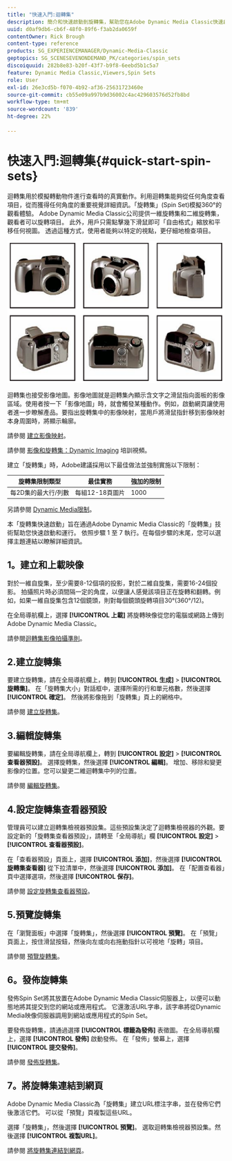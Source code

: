 ```yaml
---
title: "快速入門:迴轉集"
description: 簡介和快速啟動到旋轉集，幫助您在Adobe Dynamic Media Classic快速啟動並運行。
uuid: d0af9db6-cb6f-48f0-89f6-f3ab2da0659f
contentOwner: Rick Brough
content-type: reference
products: SG_EXPERIENCEMANAGER/Dynamic-Media-Classic
geptopics: SG_SCENESEVENONDEMAND_PK/categories/spin_sets
discoiquuid: 282b8e83-b20f-43f7-b9f8-6eebd5b1c5a7
feature: Dynamic Media Classic,Viewers,Spin Sets
role: User
exl-id: 26e3cd5b-f070-4b92-af36-25631723460e
source-git-commit: cb55e09a997b9d36002c4ac429603576d52fb8bd
workflow-type: tm+mt
source-wordcount: '839'
ht-degree: 22%

---
```


# 快速入門:迴轉集{#quick-start-spin-sets}

迴轉集用於模擬轉動物件進行查看時的真實動作。利用迴轉集能夠從任何角度查看項目，從而獲得任何角度的重要視覺詳細資訊。「旋轉集」(Spin Set)模擬360°的觀看體驗。 Adobe Dynamic Media Classic公司提供一維旋轉集和二維旋轉集，觀看者可以旋轉項目。 此外，用戶只需點擊幾下滑鼠即可「自由格式」縮放和平移任何視圖。 透過這種方式，使用者能夠以特定的視點，更仔細地檢查項目。

![迴轉集的影像。](/help/assets/spin_set.png)

迴轉集也接受影像地圖。影像地圖就是迴轉集內顯示含文字之滑鼠指向面板的影像區域。使用者按一下「影像地圖」時，就會觸發某種動作。例如，啟動網頁讓使用者進一步瞭解產品。要指出旋轉集中的影像映射，當用戶將滑鼠指針移到影像映射本身周圍時，將顯示輪廓。

請參閱 [建立影像映射](creating-image-maps.md)。

請參閱 [影像和旋轉集：Dynamic Imaging](https://s7d5.scene7.com/s7viewers/html5/VideoViewer.html?videoserverurl=https://s7d5.scene7.com/is/content/&amp;emailurl=https://s7d5.scene7.com/s7/emailFriend&amp;serverUrl=https://s7d5.scene7.com/is/image/&amp;config=Scene7SharedAssets/Universal_HTML5_Video&amp;contenturl=https://s7d5.scene7.com/skins/&amp;asset=S7tutorials/556_Image%20&amp;%20Spin%20Sets_converted%20renamed_Dynamic%20Imaging-AVS) 培訓視頻。

建立「旋轉集」時，Adobe建議採用以下最佳做法並強制實施以下限制：

| 旋轉集限制類型 | 最佳實務 | 強加的限制 |
| --- | --- | --- |
| 每2D集的最大行/列數 | 每組12-18頁圖片 | 1000 |

另請參閱 [Dynamic Media限制](/help/limitations.md)。

本「旋轉集快速啟動」旨在通過Adobe Dynamic Media Classic的「旋轉集」技術幫助您快速啟動和運行。 依照步驟 1 至 7 執行。在每個步驟的末尾，您可以選擇主題連結以瞭解詳細資訊。

## 1。建立和上載映像

對於一維自旋集，至少需要8-12個項的投影，對於二維自旋集，需要16-24個投影。 拍攝照片時必須間隔一定的角度，以便讓人感覺該項目正在旋轉和翻轉。例如，如果一維自旋集包含12個鏡頭，則對每個鏡頭旋轉項目30°(360°/12)。

在全局導航欄上，選擇 **[!UICONTROL 上載]** 將旋轉映像從您的電腦或網路上傳到Adobe Dynamic Media Classic。

請參閱[迴轉集影像拍攝準則](creating-spin-set.md#guidelines-for-shooting-spin-set-images)。

## 2.建立旋轉集

要建立旋轉集，請在全局導航欄上，轉到 **[!UICONTROL 生成]** > **[!UICONTROL 旋轉集]**。 在「旋轉集大小」對話框中，選擇所需的行和單元格數，然後選擇 **[!UICONTROL 確定]**。 然後將影像拖到「旋轉集」頁上的網格中。

請參閱 [建立旋轉集](creating-spin-set.md#creating-a-spin-set)。

## 3.編輯旋轉集

要編輯旋轉集，請在全局導航欄上，轉到 **[!UICONTROL 設定]** > **[!UICONTROL 查看器預設]**。 選擇旋轉集，然後選擇 **[!UICONTROL 編輯]**。 增加、移除和變更影像的位置。您可以變更二維迴轉集中列的位置。

請參閱 [編輯旋轉集](creating-spin-set.md#editing-a-spin-set)。

## 4.設定旋轉集查看器預設

管理員可以建立迴轉集檢視器預設集。這些預設集決定了迴轉集檢視器的外觀。要設定新的「旋轉集查看器預設」，請轉至「全局導航」欄 **[!UICONTROL 設定]** > **[!UICONTROL 查看器預設]**。

在「查看器預設」頁面上，選擇 **[!UICONTROL 添加]**，然後選擇 **[!UICONTROL 旋轉集查看器]** 從下拉清單中，然後選擇 **[!UICONTROL 添加]**。 在「配置查看器」頁中選擇選項，然後選擇 **[!UICONTROL 保存]**。

請參閱 [設定旋轉集查看器預設](setting-spin-set-viewer-presets.md#setting-up-spin-set-viewer-presets)。

## 5.預覽旋轉集

在「瀏覽面板」中選擇「旋轉集」，然後選擇 **[!UICONTROL 預覽]**。 在「預覽」頁面上，按住滑鼠按鈕，然後向左或向右拖動指針以可視地「旋轉」項目。

請參閱 [預覽旋轉集](previewing-spin-set.md#previewing-a-spin-set)。

## 6。發佈旋轉集

發佈Spin Set將其放置在Adobe Dynamic Media Classic伺服器上，以便可以動態地將其提交到您的網站或應用程式。 它還激活URL字串，該字串將從Dynamic Media映像伺服器調用到網站或應用程式的Spin Set。

要發佈旋轉集，請通過選擇 **[!UICONTROL 標籤為發佈]** 表徵圖。 在全局導航欄上，選擇 **[!UICONTROL 發佈]** 啟動發佈。 在「發佈」螢幕上，選擇 **[!UICONTROL 提交發佈]**。

請參閱 [發佈旋轉集](publishing-spin-set.md#publishing-a-spin-set)。

## 7。將旋轉集連結到網頁

Adobe Dynamic Media Classic為「旋轉集」建立URL標注字串，並在發佈它們後激活它們。 可以從「預覽」頁複製這些URL。

選擇「旋轉集」，然後選擇 **[!UICONTROL 預覽]**。 選取迴轉集檢視器預設集。然後選擇 **[!UICONTROL 複製URL]**。

請參閱 [將旋轉集連結到網頁](linking-spin-set-web-page.md#linking-a-spin-set-to-a-web-page)。
